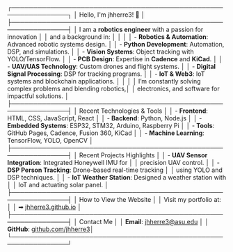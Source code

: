 ┌───────────────────────────────────────────────────────────────┐
│                        Hello, I'm jhherre3! 👋                │
├───────────────────────────────────────────────────────────────┤
│ I am a **robotics engineer** with a passion for innovation    │
│ and a background in:                                          │
│                                                               │
│ - **Robotics & Automation**: Advanced robotic systems design. │
│ - **Python Development**: Automation, DSP, and simulations.   │
│ - **Vision Systems**: Object tracking with YOLO/TensorFlow.   │
│ - **PCB Design**: Expertise in **Cadence** and **KiCad**.     │
│ - **UAV/UAS Technology**: Custom drones and flight systems.   │
│ - **Digital Signal Processing**: DSP for tracking programs.   │
│ - **IoT & Web3**: IoT systems and blockchain applications.    │
│                                                               │
│ I’m constantly solving complex problems and blending robotics,│
│ electronics, and software for impactful solutions.            │
├───────────────────────────────────────────────────────────────┤
│                   Recent Technologies & Tools                │
│ - **Frontend**: HTML, CSS, JavaScript, React                 │
│ - **Backend**: Python, Node.js                               │
│ - **Embedded Systems**: ESP32, STM32, Arduino, Raspberry Pi  │
│ - **Tools**: GitHub Pages, Cadence, Fusion 360, KiCad        │
│ - **Machine Learning**: TensorFlow, YOLO, OpenCV             │
├───────────────────────────────────────────────────────────────┤
│                    Recent Projects Highlights                │
│ - **UAV Sensor Integration**: Integrated Honeywell IMU for   │
│   precision UAV control.                                      │
│ - **DSP Person Tracking**: Drone-based real-time tracking    │
│   using YOLO and DSP techniques.                             │
│ - **IoT Weather Station**: Designed a weather station with   │
│   IoT and actuating solar panel.                             │
├───────────────────────────────────────────────────────────────┤
│                   How to View the Website                    │
│ Visit my portfolio at:                                        │
│ ➡ [jhherre3.github.io](https://jhherre3.github.io/jhherre3.github.io) │
├───────────────────────────────────────────────────────────────┤
│                        Contact Me                            │
│ **Email**: [jhherre3@asu.edu](mailto:jhherre3@asu.edu)        │
│ **GitHub**: [github.com/jhherre3](https://github.com/jhherre3)│
└───────────────────────────────────────────────────────────────┘
